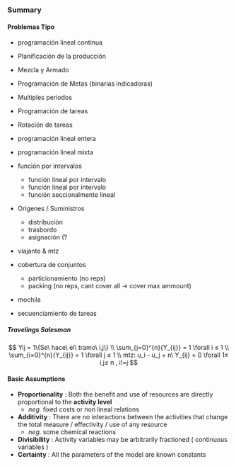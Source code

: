 ### Summary

#### Problemas Tipo

- programación lineal continua

- Planificación de la producción
- Mezcla y Armado
- Programación de Metas (binarias indicadoras)

- Multiples periodos
- Programación de tareas
- Rotación de tareas

- programación lineal entera
- programación lineal mixta

- función por intervalos
  - función lineal por intervalo
  - función lineal por intervalo
  - función seccionalmente lineal
- Origenes / Suministros
  - distribución
  - trasbordo
  - asignación (?
- viajante & mtz

- cobertura de conjuntos
  - particionamiento (no reps)
  - packing (no reps, cant cover all -> cover max ammount)
- mochila
- secuenciamiento de tareas

##### Travelings Salesman

$$
Yij = 1\{Se\ hace\ el\ tramo\ i,j\}
\\
\sum_{j=0}^{n}{Y_{ij}} = 1 \forall i ≤ 1
\\
\sum_{i=0}^{n}{Y_{ij}} = 1 \forall j ≤ 1
\\
mtz: u_i - u_j + n\ Y_{ij} = 0 \forall 1≤ i,j≤ n , i!=j
$$

#### Basic Assumptions

- **Proportionality** : Both the benefit and use of resources are directly proportional to the **activity level**
  - _neg._ fixed costs or non lineal relations
- **Additivity** : There are no interactions between the activities that change the total measure / effectivity / use of any resource
  - _neg._ some chemical reactions
- **Divisibility** : Activity variables may be arbitrarily fractioned ( continuous variables )
- **Certainty** : All the parameters of the model are known constants
